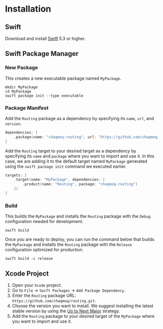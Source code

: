 # Installation

## Swift

Download and install [Swift](https://swift.org/download) 5.3 or higher.

## Swift Package Manager

### New Package

This creates a new executable package named `MyPackage`.

```shell
mkdir MyPackage
cd MyPackage
swift package init --type executable
```

### Package Manifest

Add the `Routing` package as a dependency by specifying its `name`, `url`, and `version`.

```swift
dependencies: [
    .package(name: "chaqmoq-routing", url: "https://github.com/chaqmoq/routing.git", from: "1.0.0")
]
```

Add the `Routing` target to your desired target as a dependency by specifying its `name` and `package` where you want to import and use it. In this case, we are adding it to the default target named `MyPackage` generated using the `swift package init` command we executed earlier.

```swift
targets: [
    .target(name: "MyPackage", dependencies: [
        .product(name: "Routing", package: "chaqmoq-routing")
    ])
]
```

### Build

This builds the `MyPackage` and installs the `Routing` package with the `Debug` configuration needed for development.

```shell
swift build
```

Once you are ready to deploy, you can run the command below that builds the `MyPackage` and installs the `Routing` package with the `Release` configuration optimized for production.

```shell
swift build -c release
```

## Xcode Project

1. Open your `Xcode` project.
2. Go to `File` -> `Swift Packages` -> `Add Package Dependency`.
3. Enter the `Routing` package URL: `https://github.com/chaqmoq/routing.git`.
4. Choose the version you want to install. We suggest installing the latest stable version by using the [Up to Next Major](https://developer.apple.com/documentation/swift_packages/package/dependency/requirement/2878218-uptonextmajor) strategy.
5. Add the `Routing` package to your desired target of the `MyPackage` where you want to import and use it.
